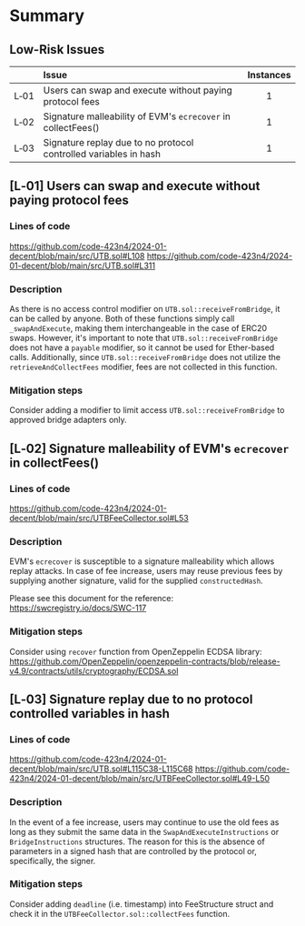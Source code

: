 # Summary

## Low-Risk Issues

| |Issue|Instances|
|-|:-|:-:|
| L&#x2011;01 | Users can swap and execute without paying protocol fees | 1 |
| L&#x2011;02 | Signature malleability of EVM's `ecrecover` in collectFees() | 1 |
| L&#x2011;03 | Signature replay due to no protocol controlled variables in hash | 1 |

## [L&#x2011;01] Users can swap and execute without paying protocol fees
### Lines of code
https://github.com/code-423n4/2024-01-decent/blob/main/src/UTB.sol#L108
https://github.com/code-423n4/2024-01-decent/blob/main/src/UTB.sol#L311
### Description
As there is no access control modifier on `UTB.sol::receiveFromBridge`, it can be called by anyone. Both of these functions simply call `_swapAndExecute`, making them interchangeable in the case of ERC20 swaps. However, it's important to note that `UTB.sol::receiveFromBridge` does not have a `payable` modifier, so it cannot be used for Ether-based calls. Additionally, since `UTB.sol::receiveFromBridge` does not utilize the `retrieveAndCollectFees` modifier, fees are not collected in this function.

### Mitigation steps
Consider adding a modifier to limit access `UTB.sol::receiveFromBridge` to approved bridge adapters only.

## [L&#x2011;02] Signature malleability of EVM's `ecrecover` in collectFees()
### Lines of code
https://github.com/code-423n4/2024-01-decent/blob/main/src/UTBFeeCollector.sol#L53

### Description
EVM's `ecrecover` is susceptible to a signature malleability which allows replay attacks. In case of fee increase, users may reuse previous fees by supplying another signature, valid for the supplied `constructedHash`.

Please see this document for the reference: https://swcregistry.io/docs/SWC-117

### Mitigation steps
Consider using `recover` function from OpenZeppelin ECDSA library: https://github.com/OpenZeppelin/openzeppelin-contracts/blob/release-v4.9/contracts/utils/cryptography/ECDSA.sol


## [L&#x2011;03] Signature replay due to no protocol controlled variables in hash
### Lines of code
https://github.com/code-423n4/2024-01-decent/blob/main/src/UTB.sol#L115C38-L115C68
https://github.com/code-423n4/2024-01-decent/blob/main/src/UTBFeeCollector.sol#L49-L50

### Description
In the event of a fee increase, users may continue to use the old fees as long as they submit the same data in the `SwapAndExecuteInstructions` or `BridgeInstructions` structures. The reason for this is the absence of parameters in a signed hash that are controlled by the protocol or, specifically, the signer.

### Mitigation steps
Consider adding  `deadline` (i.e. timestamp) into FeeStructure struct and check it in the `UTBFeeCollector.sol::collectFees` function.

